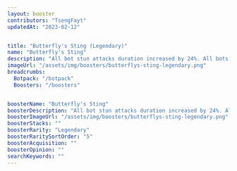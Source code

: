 ```yaml
---
layout: booster
contributors: "TsengFayt"
updatedAt: "2023-02-12"


title: "Butterfly's Sting (Legendary)"
name: "Butterfly's Sting"
description: "All bot stun attacks duration increased by 24%. All bots have a 15% chance to dodge melee attacks."
imageUrl: "/assets/img/boosters/butterflys-sting-legendary.png"
breadcrumbs:
  Botpack: "/botpack"
  Boosters: "/boosters"


boosterName: "Butterfly's Sting"
boosterDescription: "All bot stun attacks duration increased by 24%. All bots have a 15% chance to dodge melee attacks."
boosterImageUrl: "/assets/img/boosters/butterflys-sting-legendary.png"
boosterStacks: ""
boosterRarity: "Legendary"
boosterRaritySortOrder: "5"
boosterAcquisition: ""
boosterOpinion: ""
searchKeywords: ""
---
```



